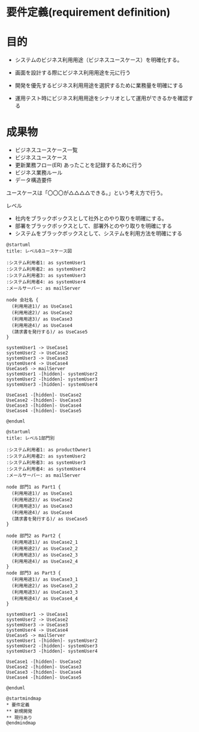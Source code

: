 要件定義(requirement definition)
=====

# 目的

+ システムのビジネス利用用途（ビジネスユースケース）を明確化する。

* 画面を設計する際にビジネス利用用途を元に行う

* 開発を優先するビジネス利用用途を選択するために業務量を明確にする

* 運用テスト時にビジネス利用用途をシナリオとして運用ができるかを確認する

# 成果物

* ビジネスユースケース一覧
* ビジネスユースケース
* 更新業務フロー(ER) あったことを記録するために行う
* ビジネス業務ルール
* データ構造要件

ユースケースは「〇〇〇が△△△△できる。」という考え方で行う。

レベル

* 社内をブラックボックスとして社外とのやり取りを明確にする。
* 部署をブラックボックスとして、部署外とのやり取りを明確にする
* システムをブラックボックスとして、システムを利用方法を明確にする

```puml
@startuml
title: レベル0ユースケース図

:システム利用者1: as systemUser1
:システム利用者2: as systemUser2
:システム利用者3: as systemUser3
:システム利用者4: as systemUser4
:メールサーバー: as mailServer

node 会社名 {
  (利用用途1)/ as UseCase1
  (利用用途2)/ as UseCase2
  (利用用途3)/ as UseCase3
  (利用用途4)/ as UseCase4
  (請求書を発行する)/ as UseCase5
}

systemUser1 -> UseCase1
systemUser2 -> UseCase2
systemUser3 -> UseCase3
systemUser4 -> UseCase4
UseCase5 -> mailServer
systemUser1 -[hidden]- systemUser2
systemUser2 -[hidden]- systemUser3
systemUser3 -[hidden]- systemUser4

UseCase1 -[hidden]- UseCase2
UseCase2 -[hidden]- UseCase3
UseCase3 -[hidden]- UseCase4
UseCase4 -[hidden]- UseCase5

@enduml
```

```puml
@startuml
title: レベル1部門別

:システム利用者1: as productOwner1
:システム利用者2: as systemUser2
:システム利用者3: as systemUser3
:システム利用者4: as systemUser4
:メールサーバー: as mailServer

node 部門1 as Part1 {
  (利用用途1)/ as UseCase1
  (利用用途2)/ as UseCase2
  (利用用途3)/ as UseCase3
  (利用用途4)/ as UseCase4
  (請求書を発行する)/ as UseCase5
}

node 部門2 as Part2 {
  (利用用途1)/ as UseCase2_1
  (利用用途2)/ as UseCase2_2
  (利用用途3)/ as UseCase2_3
  (利用用途4)/ as UseCase2_4
}
node 部門3 as Part3 {
  (利用用途1)/ as UseCase3_1
  (利用用途2)/ as UseCase3_2
  (利用用途3)/ as UseCase3_3
  (利用用途4)/ as UseCase4_4
}

systemUser1 -> UseCase1
systemUser2 -> UseCase2
systemUser3 -> UseCase3
systemUser4 -> UseCase4
UseCase5 -> mailServer
systemUser1 -[hidden]- systemUser2
systemUser2 -[hidden]- systemUser3
systemUser3 -[hidden]- systemUser4

UseCase1 -[hidden]- UseCase2
UseCase2 -[hidden]- UseCase3
UseCase3 -[hidden]- UseCase4
UseCase4 -[hidden]- UseCase5

@enduml
```

```puml
@startmindmap
* 要件定義
** 新規開発
** 現行あり
@endmindmap
```